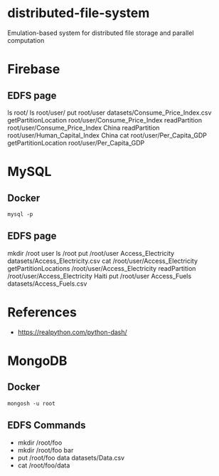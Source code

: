 # distributed-file-system
 Emulation-based system for distributed file storage and parallel computation

# Firebase
## EDFS page
ls root/
ls root/user/
put root/user datasets/Consume_Price_Index.csv
getPartitionLocation root/user/Consume_Price_Index
readPartition root/user/Consume_Price_Index China
readPartition root/user/Human_Capital_Index China
cat root/user/Per_Capita_GDP
getPartitionLocation root/user/Per_Capita_GDP


# MySQL
## Docker
```mysql -p```

## EDFS page
mkdir /root user
ls /root
put /root/user Access_Electricity datasets/Access_Electricity.csv
cat /root/user/Access_Electricity
getPartitionLocations /root/user/Access_Electricity
readPartition /root/user/Access_Electricity Haiti
put /root/user Access_Fuels datasets/Access_Fuels.csv

# References
- https://realpython.com/python-dash/

# MongoDB

## Docker
```mongosh -u root```

## EDFS Commands
 - mkdir /root/foo
 - mkdir /root/foo bar
 - put /root/foo data datasets/Data.csv
 - cat /root/foo/data